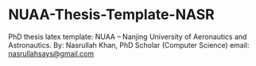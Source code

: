 # NUAA-Thesis-Template-NASR
PhD thesis latex template: NUAA – Nanjing University of Aeronautics and Astronautics.
By:
Nasrullah Khan,
PhD Scholar (Computer Science)
email: nasrullahsays@gmail.com
